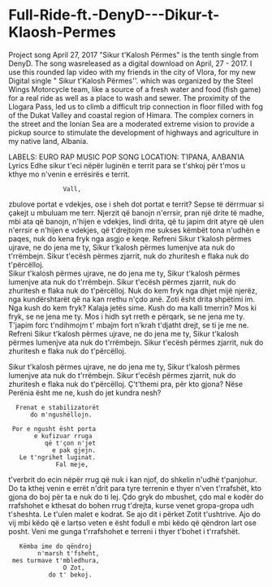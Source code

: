 # Full-Ride-ft.-DenyD---Dikur-t-Klaosh-Permes
Project song
April 27, 2017
 "Sikur t'Kalosh Përmes" is the tenth single from DenyD. The song wasreleased as a digital download on April, 27 - 2017.
 I use this rounded lap video with my friends in the city of Vlora, for my new Digital single " Sikur t'Kalosh Përmes''.  which was organized by the Steel Wings Motorcycle team, like a source of a fresh water and food (fish game) for a real ride as well as a place to wash and sewer.
    The proximity of  the Llogara Pass, led us to climb a difficult trip connection in  floor filled with fog of the Dukat Valley and coastal region of Himara. The complex corners in the street and  the Ionian Sea are a moderated extreme vision to provide a pickup source  to stimulate the development of highways and agriculture in my native land, Albania.

LABELS: EURO RAP MUSIC POP SONG
LOCATION: ΤΊΡΑΝΑ, ΑΛΒΑΝΊΑ
Lyrics
Edhe sikur t'eci nëpër luginën
                  e territ
        para se t'shkoj për
               t'mos u kthye mo
             n'venin e errësirës
                  e territ.
      
                   Vall,
  zbulove portat e vdekjes,
    ose i sheh dot portat
              e territ?
    Sepse të dërrmuar si çakejt
            u mbuluam me terr.
     Njerzit që banojn n'errsir,
       pran një drite të madhe,
            mbi ata që banojn,
             n'hijen e vdekjes,
                lindi drita,
       që tu japim drit atyre
           që ulen n'errsir
         e  n'hijen e vdekjes,
    që t'drejtojm me sukses
këmbët tona n'udhën e paqes,
          nuk do kena fryk
           nga asgjo e keqe.
                   Refreni
Sikur t'kalosh përmes ujrave,
           ne do jena me ty,
Sikur t'kalosh përmes lumenjve
         ata nuk do t'rrëmbejn.
  Sikur t'ecësh përmes zjarrit,
     nuk do zhuritesh e flaka
          nuk do t'përcëlloj.              
Sikur t'kalosh përmes ujrave,
           ne do jena me ty,
Sikur t'kalosh përmes lumenjve
         ata nuk do t'rrëmbejn.
  Sikur t'ecësh përmes zjarrit,
     nuk do zhuritesh e flaka
          nuk do t'përcëlloj.
           Nuk do kem fryk
       nga dhjet mijë njerëz,
           nga kundërshtarët
  që na kan rrethu n'çdo anë.
           Zoti ësht drita
            shpëtimi im.
     Nga kush do kem fryk?
         Kalaja jetës sime.
    Kush do ma kalli tmerrin?
               Mos ki fryk,
           se ne jena me ty.
Mos i hidh syt rreth e përqark,
           se ne jena me ty.
              T'japim forc
                t'ndihmojm
              t' mbajm fort
              n'krah t'djatht
                      drejt,
              se ti je me ne.
                    Refreni
Sikur t'kalosh përmes ujrave,
           ne do jena me ty,
Sikur t'kalosh përmes lumenjve
         ata nuk do t'rrëmbejn.
  Sikur t'ecësh përmes zjarrit,
     nuk do zhuritesh e flaka
          nuk do t'përcëlloj.
    
Sikur t'kalosh përmes ujrave,
           ne do jena me ty,
Sikur t'kalosh përmes lumenjve
         ata nuk do t'rrëmbejn.
  Sikur t'ecësh përmes zjarrit,
     nuk do zhuritesh e flaka
          nuk do t'përcëlloj.
              Ç't'themi pra,
               për kto gjona?
    Nëse Perënia ësht me ne,
    kush do jet kundra nesh?
  
      Frenat e stabilizatorët
          do m'ngushëllojn.

     Por e ngusht ësht porta
           e kufizuar rruga
              që t'çon n'jet
                e pak gjejn.
       Le t'ngrihet luginat.
                 Fal meje,
   t'verbrit do ecin nëpër rrug
           që nuk i kan njof,
   do shkelin n'udhë t'panjohur.
Do ta kthej venin e errët n'drit
                    para tyre
             terrenin e thyer
             n'ven t'rrafshët,
        kto gjona do boj për ta
              e nuk do ti lej.
      Çdo gryk do mbushet,
           çdo mal e kodër
             do rrafshohet
          e kthesat do bohen
                rrug t'drejta,
     kurse venet gropa-gropa
              udh t'sheshta.
     Le t'ulen malet e kodrat.
          Se ajo dit i përket
             Zotit t'ushtrive.
         Ajo do vij mbi këdo
            që e lartso veten
              e ësht fodull
      e mbi këdo që qëndron
              lart ose posht.
    Veni me gunga t'rrafshohet
              e terreni i thyer
           t'bohet i t'rrafshët.

       Këmba ime do qëndroj
            n'marsh t'fsheht,
     mes turmave t'mbledhura,
                   O Zot,
               do t' bekoj.

